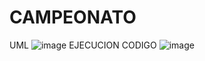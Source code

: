 # CAMPEONATO

UML
![image](https://github.com/user-attachments/assets/a8fc47f5-15c9-457d-9eb7-c7e804a27376)
EJECUCION CODIGO
![image](https://github.com/user-attachments/assets/c41cc0ae-80e6-41ae-9346-cc0b3a788a59)
